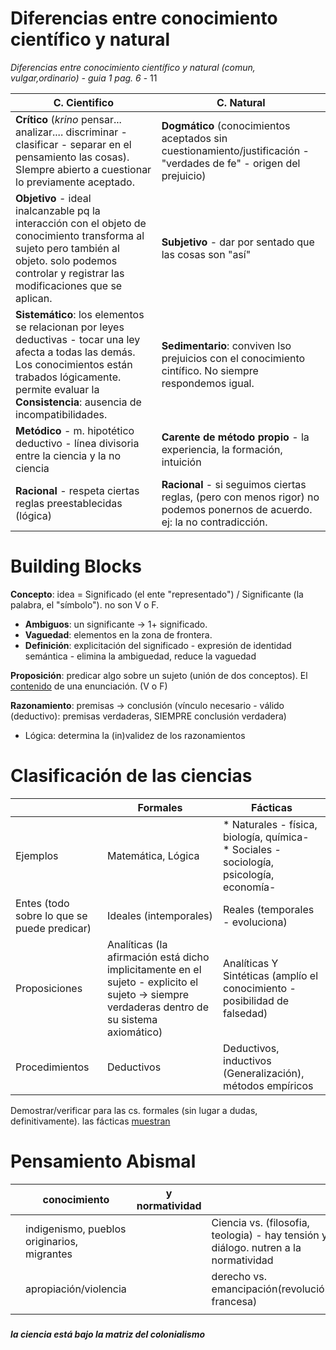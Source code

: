 # Diferencias entre conocimiento científico y natural

*Diferencias entre conocimiento científico y natural (comun, vulgar,ordinario) - guia 1 pag. 6* - 11



| C. Cientifico                                                | C. Natural                                                   |
| ------------------------------------------------------------ | ------------------------------------------------------------ |
| **Crítico** (_krino_ pensar... analizar.... discriminar - clasificar - separar en el pensamiento las cosas). SIempre abierto a cuestionar lo previamente aceptado. | **Dogmático** (conocimientos aceptados sin cuestionamiento/justificación - "verdades de fe" - origen del prejuicio) |
| **Objetivo** - ideal inalcanzable  pq la interacción con el objeto de conocimiento transforma al sujeto pero también al objeto.  solo podemos controlar y registrar las modificaciones que se aplican. | **Subjetivo** - dar por sentado que las cosas son "así"      |
| **Sistemático**: los elementos se relacionan por leyes deductivas - tocar una ley afecta a todas las demás. Los conocimientos están trabados lógicamente. permite evaluar la **Consistencia**: ausencia de incompatibilidades. | **Sedimentario**: conviven lso prejuicios con el conocimiento cintífico. No siempre respondemos igual. |
| **Metódico** -  m. hipotético deductivo - línea divisoria entre la ciencia y la no ciencia | **Carente de método propio** - la experiencia, la formación, intuición |
| **Racional** - respeta ciertas reglas preestablecidas (lógica) | **Racional** - si seguimos ciertas reglas, (pero con menos rigor) no podemos ponernos de acuerdo. ej: la no contradicción. |

# Building Blocks

**Concepto**: idea = Significado (el ente "representado") / Significante (la palabra, el "símbolo"). no son V o F.

+ **Ambiguos**: un significante -> 1+ significado.
+ **Vaguedad**: elementos en la zona de frontera.
+ **Definición**: explicitación del significado - expresión de identidad semántica - elimina la ambiguedad, reduce la vaguedad

**Proposición**: predicar algo sobre un sujeto (unión de dos conceptos). El <u>contenido</u> de una enunciación. (V o F)

**Razonamiento**: premisas -> conclusión (vínculo necesario - válido (deductivo): premisas verdaderas, SIEMPRE conclusión verdadera)

* Lógica: determina la (in)validez de los razonamientos

# Clasificación de las ciencias

|                                             | Formales                                                     | Fácticas                                                     |
| ------------------------------------------- | ------------------------------------------------------------ | ------------------------------------------------------------ |
| Ejemplos                                    | Matemática, Lógica                                           | * Naturales - física, biología, química- <br />* Sociales - sociología, psicología, economía- |
| Entes (todo sobre lo que se puede predicar) | Ideales (intemporales)                                       | Reales (temporales - evoluciona)                             |
| Proposiciones                               | Analíticas (la afirmación está dicho implicitamente en el sujeto - explicito el sujeto -> siempre verdaderas dentro de su sistema axiomático) | Analíticas Y Sintéticas (amplío el conocimiento - posibilidad de falsedad) |
| Procedimientos                              | Deductivos                                                   | Deductivos, inductivos (Generalización), métodos empíricos   |

Demostrar/verificar para las cs. formales (sin lugar a dudas, definitivamente). las fácticas <u>muestran</u>

# Pensamiento Abismal

|      | conocimiento                                | y normatividad |                                                              |      |
| ---- | ------------------------------------------- | -------------- | ------------------------------------------------------------ | ---- |
|      | indigenismo, pueblos originarios, migrantes |                | Ciencia vs. (filosofia, teologia)  - hay tensión y diálogo.  nutren a la normatividad |      |
|      | apropiación/violencia                       |                | derecho vs. emancipación(revolución francesa)                |      |
|      |                                             |                |                                                              |      |



##### 





***la ciencia está bajo la matriz del colonialismo***

